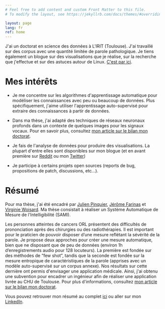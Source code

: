 ```yaml
---
# Feel free to add content and custom Front Matter to this file.
# To modify the layout, see https://jekyllrb.com/docs/themes/#overriding-theme-defaults

layout: page
lang: fr
ref: home
---
```


J'ai un doctorat en science des données à L'IRIT (Toulouse).
J'ai travaillé sur des corpus avec une quantité limitée de parole pathologique.
Je tiens également un blogue sur des visualisations que je réalise, sur la recherche que j'effectue et sur des astuces autour de Linux. [C'est par ici](blogue).

# Mes intérêts
* Je me concentre sur les algorithmes d'apprentissage automatique pour modéliser les connaissances avec peu ou beaucoup de données.
Plus spécifiquement, j'aime utiliser l'apprentissage auto-supervisé pour extraire des connaissances à partir de données.

* Dans ma thèse, j'ai adapté des techniques de réseaux neuronaux profonds dans un contexte de quelques images pour les signaux vocaux.
Pour en savoir plus, consultez [mon article sur le bilan mon doctorat](/blogue/phd/2022/10/30/mon-doctorat.html).

* Je fais de l'analyse de données pour produire des visualisations. La plupart d'entre elles sont disponibles sur mon blogue (et en avant première sur [Reddit](https://www.reddit.com/user/vroger11) ou mon [Twitter](https://twitter.com/vroger11))

* Je participe à certains projets open sources (reports de bug, propositions de patch, discussions, etc...).

# Résumé

Pour ma thèse, j'ai été encadré par [Julien Pinquier](https://www.irit.fr/~Julien.Pinquier/), [Jérôme Farinas](https://www.irit.fr/~Jerome.Farinas/) et [Virginie Woisard](https://octogone.univ-tlse2.fr/accueil/membres/virginie-woisard--183287.kjsp).
Ma thèse consistait à réaliser un Système Automatique de Mesure de l'Intelligibilité (SAMI).

Les personnes atteintes de cancers ORL présentent des difficultés de prononciation après des chirurgies ou des radiothérapies. Il est important pour le praticien de pouvoir disposer d’une mesure reflétant la sévérité de la parole. Je propose deux approches pour créer une mesure automatique, bien que ne disposant que de peu de données (environ 1h d’enregistrements audio pour 128 locuteurs). La première est fondée sur des méthodes de “few shot”, tandis que la seconde est fondée sur la mesure entropique de caractéristiques de la parole (apprises avec un modèle auto-supervisé sur un corpus annexe). Nos résultats sur cette dernière ont permis d'envisager une application médicale.
Ainsi, j'ai obtenu une subvention pour encadrer un ingénieur afin de réaliser une application livrée au CHU de Toulouse.
Pour plus d'informations, consultez [mon article sur le bilan mon doctorat](/blogue/these/2022/10/30/mon-doctorat.html).

Vous pouvez retrouver mon résumé au complet [ici](/assets/cv/cv_fr.pdf) ou aller sur mon [LinkedIn](https://www.linkedin.com/in/vroger11/).
